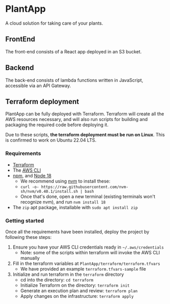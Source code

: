 # PlantApp
A cloud solution for taking care of your plants.

## FrontEnd
The front-end consists of a React app deployed in an S3 bucket.

## Backend
The back-end consists of lambda functions written in JavaScript, accessible via an API Gateway.

## Terraform deployment
PlantApp can be fully deployed with Terraform. Terraform will create all the AWS resources necessary, and will also run scripts for building and packaging the required code before deploying it.

Due to these scripts, **the terraform deployment must be run on Linux**. This is confirmed to work on Ubuntu 22.04 LTS.

### Requirements
- [Terraform](https://developer.hashicorp.com/terraform/install)
- The [AWS CLI](https://docs.aws.amazon.com/cli/latest/userguide/getting-started-install.html)
- [npm](https://docs.npmjs.com/downloading-and-installing-node-js-and-npm), and [Node 18](https://nodejs.org/en)
    - We recommend using [nvm](https://github.com/nvm-sh/nvm?tab=readme-ov-file#installing-and-updating) to install these:
    - `curl -o- https://raw.githubusercontent.com/nvm-sh/nvm/v0.40.1/install.sh | bash`
    - Once that's done, open a new terminal (existing terminals won't recognize nvm), and run `nvm install 18`
- The `zip` apt package, installable with `sudo apt install zip`

### Getting started
Once all the requirements have been installed, deploy the project by following these steps:
1. Ensure you have your AWS CLI credentials ready in `~/.aws/credentials`
    - Note: some of the scripts within terraform will invoke the AWS CLI manually
2. Fill in the terraform variables at `PlantApp/terraform/terraform.tfvars`
    - We have provided an example `terraform.tfvars-sample` file
3. Initialize and run terraform in the `terraform` directory
    - cd into the directory: `cd terraform`
    - Initialize Terraform on the directory: `terraform init`
    - Generate an execution plan and review: `terraform plan`
    - Apply changes on the infrastructure: `terraform apply`
